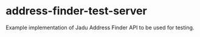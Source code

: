 # address-finder-test-server
Example implementation of Jadu Address Finder API to be used for testing.
